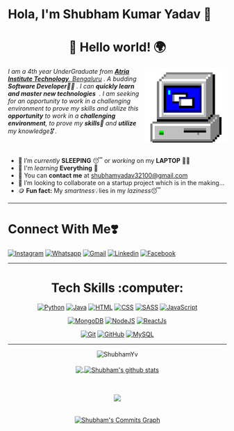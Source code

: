  # Hola, I'm Shubham Kumar Yadav&nbsp;🙏

<h1 align="center"> 👋 Hello world! 🌍 </h1>
<img align="right" alt="PC GIF" src="https://github.com/TheDudeThatCode/TheDudeThatCode/blob/master/Assets/PC.gif" width="190" />

<p>
  <em>
    I am a 4th year UnderGraduate from <a href="https://atria.edu/home.php"> <b>Atria Institute Technology</b>, Bengaluru</a> .  
    A budding <b>Software Developer</b>🧑‍💻 . I can <b>quickly learn and master new technologies</b>&nbsp; .
    I am seeking for an opportunity to work in a challenging environment to prove my skills and utilize this <b>opportunity</b>
    to work in a <b>challenging environment</b>, to prove my <b>skills</b>🚀 and <b>utilize</b> my knowledge🎖️ .
  </em>  
</p>

<br>

- 👋 I’m *currently* **SLEEPING** 😴 or *working* on my **LAPTOP** 👨‍💻
- 📖 I'm *learning* **Everything** 🤣
- 📧 You can **contact me** at [shubhamyadav32100@gmail.com](mailto:shubhamyadav32100@gmail.com)
- 🤞 I’m looking to collaborate on a startup project which is in the making...
- 🪙 **Fun fact:** My *smartness*💡lies in my *laziness*😴

<hr>

  <h1>Connect With Me❣️ </h1>

[![Instagram](https://img.shields.io/badge/Instagram-E4405F?style=for-the-badge&logo=instagram&logoColor=white)](https://instagram.com/shubham.yv/) 
[![Whatsapp](https://img.shields.io/badge/WhatsApp-25D366?style=for-the-badge&logo=whatsapp&logoColor=white)](https://api.whatsapp.com/send?phone=919955883779&text=Hey...) 
[![Gmail](https://img.shields.io/badge/Gmail-D14836?style=for-the-badge&logo=gmail&logoColor=white)](mailto:shubhamyadav32100@gmail.com) 
[![Linkedin](https://img.shields.io/badge/LinkedIn-0077B5?style=for-the-badge&logo=linkedin&logoColor=white)](https://www.linkedin.com/in/shubhamyv) 
[![Facebook](https://img.shields.io/badge/Facebook-1877F2?style=for-the-badge&logo=facebook&logoColor=white)](https://www.facebook.com/profile.php?id=100004831158656)

<hr>

<div align="center">
  <h1>Tech Skills :computer: </h1>
 
  <a target="_blank" href="https://www.python.org/"><img src="https://icongr.am/devicon/python-original.svg?size=43&color=563d7c" title="Python"></a>
  <a target="_blank" href="https://www.java.com/en/"><img src="https://icongr.am/devicon/java-original.svg?size=46&color=563d7c" title="Java"></a> 
  <a target="_blank" href="https://developer.mozilla.org/en-US/docs/Web/HTML"><img src="https://icongr.am/devicon/html5-original.svg?size=43&color=563d7c" title="HTML"></a> 
  <a target="_blank" href="https://developer.mozilla.org/en-US/docs/Web/CSS"><img src="https://icongr.am/devicon/css3-original.svg?size=43&color=563d7c" title="CSS"></a> 
 <a target="_blank" href="https://sass-lang.com"><img src="https://icongr.am/devicon/sass-original.svg?size=128&color=currentColor" title="SASS"></a>
  <a target="_blank" href="https://developer.mozilla.org/en-US/docs/Web/JavaScript"><img src="https://icongr.am/devicon/javascript-original.svg?size=43&color=563d7c" title="JavaScript"></a> 
 
  <a target="_blank" href="https://www.mongodb.com/"><img src="https://icongr.am/devicon/mongodb-original.svg?size=43&color=563d7c" title="MongoDB"></a>
  <a target="_blank" href="https://nodejs.org/en/"><img src="https://icongr.am/devicon/nodejs-original.svg?size=43&color=563d7c" title="NodeJS"></a>
  <a target="_blank" href="https://reactjs.org/docs/getting-started.html"><img src="https://icongr.am/devicon/react-original.svg?size=43&color=563d7c" title="ReactJs"></a>
 
  <a target="_blank" href="https://git-scm.com/doc"><img src="https://icongr.am/devicon/git-original.svg?size=43&color=563d7c" title="Git"></a> 
  <a target="_blank" href="https://docs.github.com/en"><img src="https://icongr.am/octicons/mark-github.svg?size=43&color=949494" title="GitHub"></a> 
  <a target="_blank" href="https://www.mysql.com/"><img src="https://icongr.am/devicon/mysql-original.svg?size=43&color=563d7c" title="MySQL"></a> 

</div>

<hr>

<div align="center">
 <img src="https://komarev.com/ghpvc/?username=ShubhamYv" alt="ShubhamYv" />
<br><br>
 
<a href="https://github.com/ShubhamYv">
  <img align="center" src="https://github-readme-stats.vercel.app/api/top-langs/?username=ShubhamYv&theme=dark&hide_langs_below=1"/>
</a>

<a href="https://github.com/ShubhamYv">
 <img align="center" src="https://github-readme-stats.vercel.app/api?username=ShubhamYv&show_icons=true&theme=dark&line_height=27" alt="Shubham's github stats"/>
</a>

<br><br>
 <a href="http://www.github.com/ShubhamYv"><img src="https://github-readme-streak-stats.herokuapp.com/?user=ShubhamYv&stroke=ffffff&background=1c1917&ring=0891b2&fire=0891b2&currStreakNum=ffffff&currStreakLabel=0891b2&sideNums=ffffff&sideLabels=ffffff&dates=ffffff&hide_border=true"/></a>

<br>
<a href="http://www.github.com/ShubhamYv"><img src="https://activity-graph.herokuapp.com/graph?username=ShubhamYv&bg_color=1c1917&color=ffffff&line=0891b2&point=ffffff&area_color=1c1917&area=true&hide_border=true&custom_title=GitHub%20Commits%20Graph" alt="Shubham's Commits Graph"/></a>

</div>
